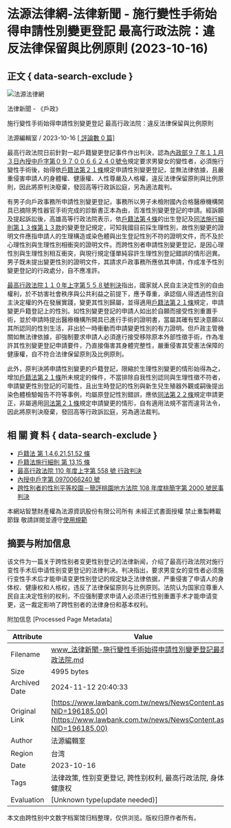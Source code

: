 # 法源法律網-法律新聞 - 施行變性手術始得申請性別變更登記 最高行政法院：違反法律保留與比例原則 (2023-10-16)

## 正文 { data-search-exclude }


![法源法律網](https://images/logo.svg)

法律新聞 - 《戶政》

施行變性手術始得申請性別變更登記 最高行政法院：違反法律保留與比例原則

法源編輯室 / 2023-10-16 [\[ 評論數 0 篇\]](NewsDiscuss.aspx?NID=196185.00)

最高行政法院日前針對一起戶籍變更登記事件作出判決，認為[內政部９７年１１月３日內授中戶字第０９７００６６２４０號令](https://db.lawbank.com.tw/FINT/FINTQRY04.aspx?type=E&no=D00300%2c%e5%85%a8%e5%9f%9f%e8%83%bd%e9%90%98%2c0970066240%2c20081103)規定要求男變女的變性者，必須施行變性手術後，始得依[戶籍法第２１條](https://db.lawbank.com.tw/FLAW/FLAWQRY03.aspx?lno=21&lsid=FL002320)規定申請性別變更登記，並無法律依據，且嚴重侵害申請人的身體權、健康權、人性尊嚴及人格權，違反法律保留原則與比例原則，因此將原判決廢棄，發回高等行政訴訟庭，另為適法裁判。

有男子向戶政事務所申請性別變更登記，事務所以男子未檢附國內合格醫療機構開具已摘除男性器官手術完成的診斷書正本為由，否准性別變更登記的申請。經訴願及提起訴訟後，高雄高等行政法院表示，依[戶籍法第４條](https://db.lawbank.com.tw/FLAW/FLAWQRY03.aspx?lno=4&lsid=FL002320)的出生登記及[同法施行細則第１３條第１３款](https://db.lawbank.com.tw/FLAW/FLAWQRY03.aspx?lno=13&lsid=FL002321)的變更登記規定，可知我國目前採生理性別，故性別變更的證明文件應指申請人的生理構造或染色體與出生登記性別不符的證明文件，而不及於心理性別與生理性別相衝突的證明文件。而跨性別者申請性別變更登記，是因心理性別與生理性別相互衝突，與現行規定僅單純容許生理性別登記錯誤的情形迥異。男子既未提出變更性別的證明文件，其請求戶政事務所應依其申請，作成准予性別變更登記的行政處分，自不應准許。

[最高行政法院１１０年上字第５５８號判決](https://db.lawbank.com.tw/FINT/FINTQRY04.aspx?id=J%2cF%2c110%2c%e4%b8%8a%2c558%2c001)指出，國家就人民自主決定性別的自由權利，於不妨害社會秩序與公共利益之前提下，應予尊重，承認個人得透過性別自主決定權的外在發展實踐，變更其性別歸屬，並得適用[戶籍法第２１條](https://db.lawbank.com.tw/FLAW/FLAWQRY03.aspx?lno=21&lsid=FL002320)規定，申請變更戶籍登記上的性別。如性別變更登記的申請人如出於自願而接受性別重置手術，並於申請時提出醫療機構所開具已進行手術的證明書，當屬其確有堅決意願以其所認同的性別生活，非出於一時衝動而申請變更性別的有力證明。但戶政主管機關如無法律依據，卻強制要求申請人必須進行接受移除原本外部性徵手術，作為准許其性別變更登記申請要件，乃直接傷害其身體完整性，嚴重侵害其受憲法保障的健康權，自不符合法律保留原則及比例原則。

此外，原判決將申請性別變更的戶籍登記，限縮於生理性別變更的情形始得為之，增加[戶籍法第２１條](https://db.lawbank.com.tw/FLAW/FLAWQRY03.aspx?lno=21&lsid=FL002320)所未規定的條件，不當排除自我性別認同與生理性徵不符者，申請變更性別登記的可能性，且出生時登記的性別與新生兒生殖器外觀或嗣後提出染色體檢驗報告不符等事例，均屬原登記性別錯誤，應依[同法第２２條](https://db.lawbank.com.tw/FLAW/FLAWQRY03.aspx?lno=22&lsid=FL002320)規定申請更正，非屬適用[同法第２１條](https://db.lawbank.com.tw/FLAW/FLAWQRY03.aspx?lno=21&lsid=FL002320)規定申請變更的情形，自有適用法規不當而違背法令，因此將原判決廢棄，發回高等行政訴訟庭，另為適法裁判。

## 相 關 資 料 { data-search-exclude }

- [戶籍法 第 1,4,6,21,51,52 條](https://db.lawbank.com.tw/FLAW/FLAWQRY03.aspx?lno=1%2c4%2c6%2c21%2c51%2c52&lsid=FL002320)
- [戶籍法施行細則 第 13,15 條](https://db.lawbank.com.tw/FLAW/FLAWQRY03.aspx?lno=13%2c15&lsid=FL002321)
- [最高行政法院 110 年度上字第 558 號 行政判決](https://db.lawbank.com.tw/FINT/FINTQRY04.aspx?id=J%2cF%2c110%2c%e4%b8%8a%2c558%2c001)
- [內授中戶字第 0970066240 號](https://db.lawbank.com.tw/FINT/FINTQRY04.aspx?type=E&no=D00300%2c%e5%85%a8%e5%9f%9f%e8%83%bd%e9%90%98%2c0970066240%2c20081103)
- [跨性別者的性別平等校園－簡評桃園地方法院 108 年度桃簡字第 2000 號民事判決](/treatise/pl_article.aspx?AID=P000255769)

本網站智慧財產權為法源資訊股份有限公司所有 未經正式書面授權 禁止重製轉載節錄 敬請詳閱並遵守[使用規範](/event/declare01.aspx)

## 摘要与附加信息

<!-- tcd_abstract -->
该文件为一篇关于跨性别者变更性别登记的法律新闻，介绍了最高行政法院对施行变性手术后申请性别变更登记的法律判决。判决指出，要求男变女的变性者必须施行变性手术后才能申请变更性别登记的规定缺乏法律依据，严重侵害了申请人的身体权、健康权和人格权，违反了法律保留原则与比例原则。法院认为国家应尊重人民自主决定性别的权利，不应强制要求申请人必须进行性别重置手术才能申请变更，这一裁定影响了跨性别者的法律身份和基本权利。
<!-- tcd_abstract_end -->

附加信息 [Processed Page Metadata]

| Attribute       | Value                                  |
|-----------------|----------------------------------------|
| Filename        | www_法律新聞-施行變性手術始得申請性別變更登記最高行政法院.md                             |
| Size            | 4995 bytes                           |
| Archived Date   | 2024-11-12 20:40:33                             |
| Original Link   | [https://www.lawbank.com.tw/news/NewsContent.aspx?NID=196185.00](https://www.lawbank.com.tw/news/NewsContent.aspx?NID=196185.00)                       |
| Author          | 法源編輯室                               |
| Region          | 台湾                               |
| Date            | 2023-10-16                                 |
| Tags            | 法律政策, 性别变更登记, 跨性别权利, 最高行政法院, 身体权, 健康权                                 |
| Evaluation            | [Unknown type(update needed)]                                 |
<!-- tcd_table_end -->

本文由跨性别中文数字档案馆归档整理，仅供浏览。版权归原作者所有。
